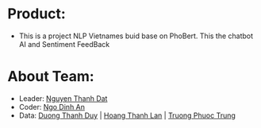 # Product:
- This is a project NLP Vietnames buid base on PhoBert. This the chatbot AI and Sentiment FeedBack
# About Team:
+ Leader: [Nguyen Thanh Dat](/Introduction/Image/dat.jpg)
+ Coder: [Ngo Dinh An](/Introduction/Image/an.jpg)
+ Data: [Duong Thanh Duy](/Introduction/Image/Duy.jpg) | [Hoang Thanh Lan](/Introduction/Image/Lâm.jpg) | [Truong Phuoc Trung](/Introduction/Image/Trung.jpg)
